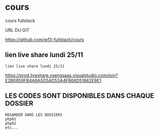 # cours


cours fullstack

URL DU GIT

https://github.com/wf3-fullstack/cours


## lien live share lundi 25/11

    lien live share lundi 25/11

https://prod.liveshare.vsengsaas.visualstudio.com/join?E2B0859FB4A8A5D5AD53A4FB68D51862E9E1


## LES CODES SONT DISPONIBLES DANS CHAQUE DOSSIER 

    REGARDER DANS LES DOSSIERS 
    php01
    php02
    etc...

  


























